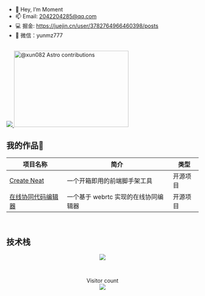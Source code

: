 - 👋 Hey, I’m Moment
- 📫 Email: 2042204285@qq.com
- 💻 掘金: https://juejin.cn/user/3782764966460398/posts
- 💬 微信：yunmz777

<br>

<a href="https://github.com/xun082">
   <img src="https://github-readme-stats.vercel.app/api?username=xun082" />
   <img src="https://astro.badg.es/v1/contributor/xun082.svg" alt="@xun082 Astro contributions" width="300" height="200">
</a>

 </div>
</a>

<h2>我的作品🚩</h2>

| 项目名称                                                                           | 简介                                 | 类型     |
| ---------------------------------------------------------------------------------- | ------------------------------------ | -------- |
| <a href="https://github.com/xun082/create-neat">Create Neat</a>                    | 一个开箱即用的前端脚手架工具         | 开源项目 |
| <a href="https://github.com/xun082/online-cooperative-edit">在线协同代码编辑器</a> | 一个基于 webrtc 实现的在线协同编辑器 | 开源项目 |

<br>

<h2>技术栈</h2>
<p align="center">
  <a href="https://skillicons.dev">
    <img src="https://skillicons.dev/icons?i=git,vscode,react,js,ts,webpack,nodejs,nestjs,md" />
  </a>
</p>

<br>

<p align="center"> 
  Visitor count<br>
  <img src="https://profile-counter.glitch.me/xun082/count.svg" />
</p>
